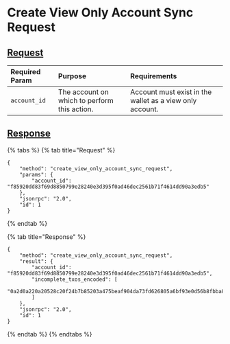 # Create View Only Account Sync Request

## [Request](../../../full-service/src/json_rpc/v2/api/request.rs#L40)

| Required Param | Purpose | Requirements |
| :--- | :--- | :--- |
| `account_id` | The account on which to perform this action. | Account must exist in the wallet as a view only account. |

## [Response](../../../full-service/src/json_rpc/v2/api/response.rs#L41)

{% tabs %}
{% tab title="Request" %}
```
{
    "method": "create_view_only_account_sync_request",
    "params": {
        "account_id": "f85920dd83f69d8850799e28240e3d395f0ad46dec2561b71f4614dd90a3edb5"
    },
    "jsonrpc": "2.0",
    "id": 1
}
```
{% endtab %}

{% tab title="Response" %}
```
{
    "method": "create_view_only_account_sync_request",
    "result": {
        "account_id": "f85920dd83f69d8850799e28240e3d395f0ad46dec2561b71f4614dd90a3edb5",
        "incomplete_txos_encoded": [
            "0a2d0a220a20528c20f24b7b85203a475beaf904da73fd626805a6bf93e0d56b8fbba87b9c3811086bc8567df7354e12220a209e715ba7c0ea72c650a4b9ff06777c8f860803332ce33d9caa4f13e413a8f3001a220a2060ebdd120439102051664ee8b45988d5e236d44da802b5a4b11019e0f859207c22560a54b279a140856590907927242871b62242486269b9ce51892ac91d91d187bd69fd90f59afbd30ccb805bd39c372ce8b24b2bd0eef6e4d97e5f0092d52c4ebbbb2c301bd6d25e1368ada8636c7978af2e20d6d40100"
        ]
    },
    "jsonrpc": "2.0",
    "id": 1
}
```
{% endtab %}
{% endtabs %}
